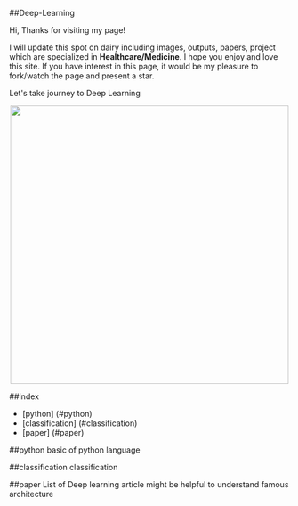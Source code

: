 ##Deep-Learning

Hi, Thanks for visiting my page!

I will update this spot on dairy including images, outputs, papers, project which are specialized in <b>Healthcare/Medicine</b>. I hope you enjoy and love this site.
If you have interest in this page, it would be my pleasure to fork/watch the page and present a star.

Let's take journey to Deep Learning

<p align="center">
 <img src="https://blogs.nvidia.com/wp-content/uploads/2018/04/xx-health-care-key-visual.jpg"; width="500px">
</p>
 
 ##index
 * [python] (#python)
 * [classification] (#classification)
 * [paper] (#paper)
 
 
 ##python
 basic of python language
 
 ##classification
 classification
 
 ##paper
 List of Deep learning article might be helpful to understand famous architecture
 
 
